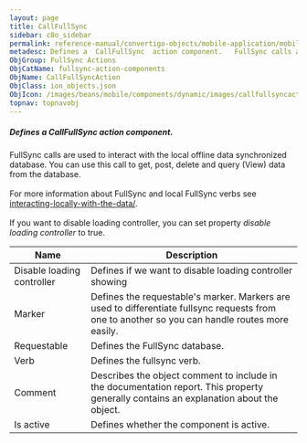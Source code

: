 ```yaml
---
layout: page
title: CallFullSync
sidebar: c8o_sidebar
permalink: reference-manual/convertigo-objects/mobile-application/mobile-components/fullsync-action-components/callfullsync/
metadesc: Defines a  CallFullSync  action component.   FullSync calls are used to interact with the local offline data synchronized database. You can use this c
ObjGroup: FullSync Actions
ObjCatName: fullsync-action-components
ObjName: CallFullSyncAction
ObjClass: ion_objects.json
ObjIcon: /images/beans/mobile/components/dynamic/images/callfullsyncaction_color_32x32.png
topnav: topnavobj
---
```

##### Defines a <i>CallFullSync</i> action component. <br/>

 FullSync calls are used to interact with the local offline data synchronized database. You can use this call to get, post, delete and query (View) data from the database.<br/>
<br/>
For more information about FullSync and local FullSync verbs see <a href='https://www.convertigo.com/documentation/latest/reference-manual/convertigo-mbaas-server/convertigo-full-sync-architecture/#interacting-locally-on-the-mobile-with-the-data'>interacting-locally-with-the-data/</a>. <br/>
<br/>
 If you want to disable loading controller, you can set property <i>disable loading controller</i> to true.

Name | Description 
--- | ---
Disable loading controller | Defines if we want to disable loading controller showing
Marker | Defines the requestable's marker. Markers are used to differentiate fullsync requests from one to another so you can handle routes more easily.
Requestable | Defines the FullSync database.
Verb | Defines the fullsync verb.
Comment | Describes the object comment to include in the documentation report.  This property generally contains an explanation about the object. 
Is active | Defines whether the component is active. 

